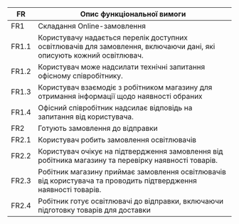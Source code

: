 
| FR    | Опис функціональної вимоги  |
|-------|---------------------------- |
| FR1   | Складання Online-замовлення |
| FR1.1 | Користувачу надається перелік доступних освітлювачів для замовлення, включаючи дані, які описують кожний освітлювач. |
| FR1.2 | Користувач може надсилати технічні запитання офісному співробітнику. |
| FR1.3 | Користувач взаємодіє з робітником магазину для отримання інформації щодо наявності обраних  |
| FR1.4 | Офісний співробітник надсилає відповідь на запитання від користувача. |
| FR2   | Готують замовлення до відправки |
| FR2.1 | Користувач робить замовлення освітлювачів |
| FR2.2 | Користувач очікує на підтвердження замовлення від робітника магазину та перевірку наявності товарів. |
| FR2.3 | Робітник магазину приймає замовлення освітлювачів від користувача та проводить підтвердження наявності товарів. |
| FR2.4 | Робітник готує освітлювачі до відправки, включаючи підготовку товарів для доставки |
